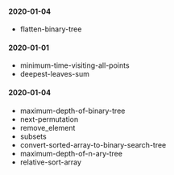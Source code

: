 #### 2020-01-04
  - flatten-binary-tree
#### 2020-01-01
  - minimum-time-visiting-all-points
  - deepest-leaves-sum
#### 2020-01-04
  - maximum-depth-of-binary-tree
  - next-permutation
  - remove_element
  - subsets
  - convert-sorted-array-to-binary-search-tree
  - maximum-depth-of-n-ary-tree
  - relative-sort-array
